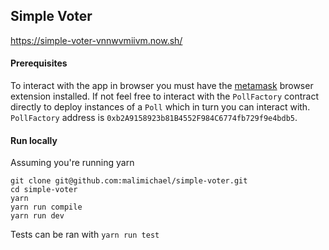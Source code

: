 ## Simple Voter

https://simple-voter-vnnwvmiivm.now.sh/

#### Prerequisites

To interact with the app in browser you must have the [metamask](https://metamask.io/) browser extension installed. If not feel free to interact with the `PollFactory` contract directly to deploy instances of a `Poll` which in turn you can interact with. `PollFactory` address is `0xb2A9158923b81B4552F984C6774fb729f9e4bdb5`.

#### Run locally

Assuming you're running yarn

```
git clone git@github.com:malimichael/simple-voter.git
cd simple-voter
yarn
yarn run compile
yarn run dev
```

Tests can be ran with `yarn run test`
